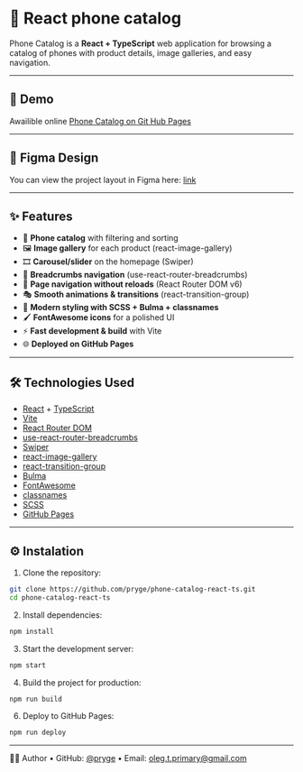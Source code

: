 # 📱 React phone catalog
Phone Catalog is a **React + TypeScript** web application for browsing a catalog of phones with product details, image galleries, and easy navigation.

---

## 🚀 Demo
Awailible online [Phone Catalog on Git Hub Pages](https://pryge.github.io/phone-catalog-react-ts/)

---

## 🎨 Figma Design
You can view the project layout in Figma here: [link](https://www.figma.com/design/T5ttF21UnT6RRmCQQaZc6L/Phone-catalog--V2--Original?node-id=0-1&p=f)

---

## ✨ Features
- 📖 **Phone catalog** with filtering and sorting
- 🖼 **Image gallery** for each product (react-image-gallery)
- 🎞 **Carousel/slider** on the homepage (Swiper)
- 🧭 **Breadcrumbs navigation** (use-react-router-breadcrumbs)
- 🔀 **Page navigation without reloads** (React Router DOM v6)
- 🎭 **Smooth animations & transitions** (react-transition-group)
- 🎨 **Modern styling with SCSS + Bulma + classnames**
- 🖌 **FontAwesome icons** for a polished UI
- ⚡ **Fast development & build** with Vite
- 🌐 **Deployed on GitHub Pages**

---

## 🛠 Technologies Used
- [React](https://react.dev/) + [TypeScript](https://www.typescriptlang.org/)
- [Vite](https://vitejs.dev/)
- [React Router DOM](https://reactrouter.com/en/main)
- [use-react-router-breadcrumbs](https://github.com/icd2k3/use-react-router-breadcrumbs)
- [Swiper](https://swiperjs.com/react)
- [react-image-gallery](https://github.com/xiaolin/react-image-gallery)
- [react-transition-group](https://reactcommunity.org/react-transition-group/)
- [Bulma](https://bulma.io/)
- [FontAwesome](https://fontawesome.com/)
- [classnames](https://github.com/JedWatson/classnames)
- [SCSS](https://sass-lang.com/)
- [GitHub Pages](https://pages.github.com/)


---

## ⚙️ Instalation
1. Clone the repository:
```bash
git clone https://github.com/pryge/phone-catalog-react-ts.git
cd phone-catalog-react-ts
```

2. Install dependencies:
```bash
npm install
```

3. Start the development server:
```bash
npm start
```

4. Build the project for production:
```bash
npm run build
```

6. Deploy to GitHub Pages:
```bash
npm run deploy
```

---

👨‍💻 Author
	•	GitHub: [@pryge](https://github.com/pryge)
	•	Email: oleg.t.primary@gmail.com
